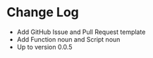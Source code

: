# Change Log
- Add GitHub Issue and Pull Request template
- Add Function noun and Script noun
- Up to version 0.0.5
